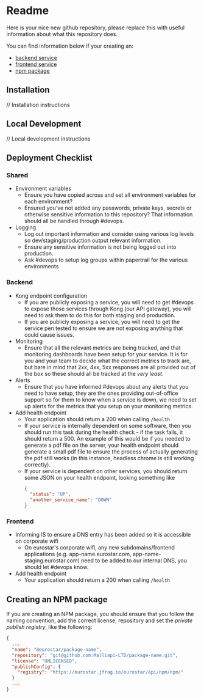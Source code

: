 # Readme

Here is your nice new github repository, please replace this with useful information about what this repository does.

You can find information below if your creating an:

- [backend service](#backend)
- [frontend service](#frontend)
- [npm package](#creating-an-npm-package)


## Installation

// Installation instructions

## Local Development

// Local development instructions

## Deployment Checklist

### Shared

- Environment variables
  - Ensure you have copied across and set all environment variables for each environment?
  - Ensured you've not added any passwords, private keys, secrets or otherwise sensitive information to this repository? That information should all be handled through #devops.
- Logging
  - Log out important information and consider using various log levels so dev/staging/production output relevant information.
  - Ensure any sensitive information is not being logged out into production.
  - Ask #devops to setup log groups within papertrail for the various environments

### Backend

- Kong endpoint configuration
  - If you are publicly exposing a service, you will need to get #devops to expose those services through Kong (our API gateway), you will need to ask them to do this for both staging and production.
  - If you are publicly exposing a service, you will need to get the service pen tested to ensure we are not exposing anything that could cause issues.
- Monitoring
  - Ensure that all the relevant metrics are being tracked, and that monitoring dashboards have been setup for your service. It is for you and your team to decide what the correct metrics to track are, but bare in mind that 2xx, 4xx, 5xx responses are all provided out of the box so these should all be tracked at the _very least_.
- Alerts
  - Ensure that you have informed #devops about any alerts that you need to have setup, they are the ones providing out-of-office support so for them to know when a service is down, we need to set up alerts for the metrics that you setup on your monitoring metrics.
- Add health endpoint
  - Your application should return a 200 when calling `/health`
  - If your service is internally dependent on some software, then you should run this task during the health check - if the task fails, it should return a 500. An example of this would be if you needed to generate a pdf file on the server, your health endpoint should generate a small pdf file to ensure the process of actually generating the pdf still works (in this instance, headless chrome is still working correctly).
  - If your service is dependent on other services, you should return some JSON on your health endpoint, looking something like
    ```json
    {
      "status": "UP",
      "another_service_name": "DOWN"
    }
    ```

### Frontend

- Informing IS to ensure a DNS entry has been added so it is accessible on corporate wifi
  - On eurostar's corporate wifi, any new subdomains/frontend applications (e.g. app-name.eurostar.com, app-name-staging.eurostar.com) need to be added to our internal DNS, you should let #devops know.
- Add health endpoint
  - Your application should return a 200 when calling `/health`


## Creating an NPM package

If you are creating an NPM package, you should ensure that you follow the naming convention, add the correct license, repository and set the *private publish registry*, like the following:

```json
{
  ...
  "name": "@eurostar/package-name",
  "repository": "git@github.com:Malliapi-LTD/package-name.git",
  "license": "UNLICENSED",
  "publishConfig": {
    "registry": "https://eurostar.jfrog.io/eurostar/api/npm/npm/"
  }
  ...
}
```
